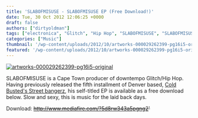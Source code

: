 ```yaml
---
title: 'SLABOFMISUSE - SLABOFMISUSE EP (Free Download!)'
date: Tue, 30 Oct 2012 12:06:25 +0000
draft: false
authors: ["dirtyoldman"]
tags: ["electronica", "Glitch", "Hip Hop", "SLABOFMISUSE", "SLABOFMISUSE EP", "south africa"]
categories: ["Music"]
thumbnail: '/wp-content/uploads/2012/10/artworks-000029262399-pg16i5-original-150x150.jpg'
featured: '/wp-content/uploads/2012/10/artworks-000029262399-pg16i5-original-304x190.jpg'
---
```


[![](/wp-content/uploads/2012/10/artworks-000029262399-pg16i5-original-e1351598314290.jpg "artworks-000029262399-pg16i5-original")](/2012/10/30/slabofmisuse-slabofmisuse-ep-free-download/artworks-000029262399-pg16i5-original/)

SLABOFMISUSE is a Cape Town producer of downtempo Glitch/Hip Hop. Having previously released the fifth installment of Denver based, [Cold Busted's Street bangerz](http://www.beatport.com/release/street-bangerz-vol-5-the-wheels-on-the-bus/822609), his self-titled EP is available as a free download below. Slow and sexy, this is music for the laid back days.

Download: ~~http://www.mediafire.com/?5d8rw343a5pgng2'~~

